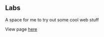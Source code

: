 ## Labs

A space for me to try out some cool web stuff

View page [here](https://master.dxaymph5h4osu.amplifyapp.com/)
